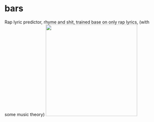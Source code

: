 # bars
Rap lyric predictor, rhyme and shit, trained base on only rap lyrics, (with some music theory)
<img src="https://c.tenor.com/wGjiGKXJK3wAAAAM/lebron-jam-lebron.gif" style="width: 300px">
